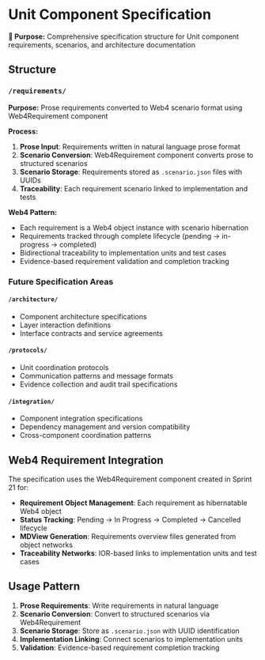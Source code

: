 # Unit Component Specification

**🎯 Purpose:** Comprehensive specification structure for Unit component requirements, scenarios, and architecture documentation

## Structure

### `/requirements/`
**Purpose:** Prose requirements converted to Web4 scenario format using Web4Requirement component

**Process:**
1. **Prose Input**: Requirements written in natural language prose format
2. **Scenario Conversion**: Web4Requirement component converts prose to structured scenarios
3. **Scenario Storage**: Requirements stored as `.scenario.json` files with UUIDs
4. **Traceability**: Each requirement scenario linked to implementation and tests

**Web4 Pattern:**
- Each requirement is a Web4 object instance with scenario hibernation
- Requirements tracked through complete lifecycle (pending → in-progress → completed)
- Bidirectional traceability to implementation units and test cases
- Evidence-based requirement validation and completion tracking

### Future Specification Areas

#### `/architecture/`
- Component architecture specifications
- Layer interaction definitions
- Interface contracts and service agreements

#### `/protocols/`
- Unit coordination protocols
- Communication patterns and message formats
- Evidence collection and audit trail specifications

#### `/integration/`
- Component integration specifications
- Dependency management and version compatibility
- Cross-component coordination patterns

## Web4 Requirement Integration

The specification uses the Web4Requirement component created in Sprint 21 for:
- **Requirement Object Management**: Each requirement as hibernatable Web4 object
- **Status Tracking**: Pending → In Progress → Completed → Cancelled lifecycle
- **MDView Generation**: Requirements overview files generated from object networks
- **Traceability Networks**: IOR-based links to implementation units and test cases

## Usage Pattern

1. **Prose Requirements**: Write requirements in natural language
2. **Scenario Conversion**: Convert to structured scenarios via Web4Requirement
3. **Scenario Storage**: Store as `.scenario.json` with UUID identification
4. **Implementation Linking**: Connect scenarios to implementation units
5. **Validation**: Evidence-based requirement completion tracking
